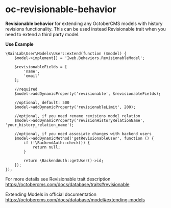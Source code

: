 # oc-revisionable-behavior

**Revisionable behavior** for extending any OctoberCMS models with history revisions functionality. This can be used instead Revisionable trait when you need to extend a third party model.

**Use Example**
```
\RainLab\User\Models\User::extend(function ($model) {
    $model->implement[] = 'Iweb.Behaviors.RevisionableModel';

    $revisionableFields = [
        'name',
        'email'
    ];
    
    //required
    $model->addDynamicProperty('revisionable', $revisionableFields);
    
    //optional, default: 500
    $model->addDynamicProperty('revisionableLimit', 200);
    
    //optional, if you need rename revisions model relation
    $model->addDynamicProperty('revisionHistoryRelationName', 'your_history_relation_name');
    
    //optional, if you need assosiate changes with backend users
    $model->addDynamicMethod('getRevisionableUser', function () {
        if (!\BackendAuth::check()) {
            return null;
        }
  
        return \BackendAuth::getUser()->id;
    });
});
```
For more details see Revisionable trait description https://octobercms.com/docs/database/traits#revisionable

Extending Models in official documentation https://octobercms.com/docs/database/model#extending-models
